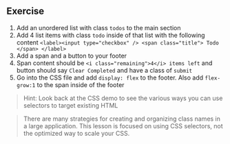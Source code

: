 ## Exercise

1. Add an unordered list with class `todos` to the main section
2. Add 4 list items with class `todo` inside of that list with the following content
   `<label><input type="checkbox" /> <span class="title"> Todo </span> </label>`
3. Add a span and a button to your footer
4. Span content should be `<i class="remaining">4</i> items left` and button should say `Clear Completed` and have a class of `submit`
5. Go into the CSS file and add `display: flex` to the footer. Also add `flex-grow:1` to the span inside of the footer

> Hint: Look back at the CSS demo to see the various ways you can use selectors to target existing HTML

> There are many strategies for creating and organizing class names in a large application. This lesson is focused on using CSS selectors, not the optimized way to scale your CSS.
